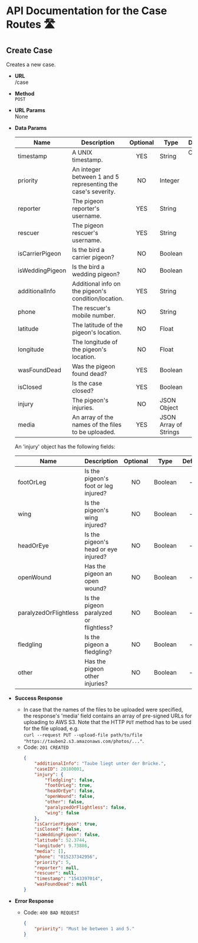 # API Documentation for the Case Routes 🛣

## Create Case

Creates a new case.

* **URL**  
    /case

* **Method**  
    `POST`

* **URL Params**  
    None

* **Data Params**

    Name | Description | Optional | Type | Default | Example
    --- | --- | :---: | --- | :---: | ---:
    timestamp | A UNIX timestamp. | YES | String | Current time. | "1543397014"
    priority | An integer between 1 and 5 representing the case's severity. | NO | Integer | — | 5
    reporter | The pigeon reporter's username. | YES | String | null | "Pigeonator"
    rescuer | The pigeon rescuer's username. | YES | String | null | "Taubenfreund24"
    isCarrierPigeon | Is the bird a carrier pigeon? | NO | Boolean | — | true
    isWeddingPigeon | Is the bird a wedding pigeon? | NO | Boolean | — | false
    additionalInfo | Additional info on the pigeon's condition/location. | YES | String | null | "Taube liegt unter der Brücke."
    phone | The rescuer's mobile number. | NO | String | — | "015237342956"
    latitude | The latitude of the pigeon's location. | NO | Float | — | 52.3744
    longitude | The longitude of the pigeon's location. | NO | Float | — | 9.73886
    wasFoundDead | Was the pigeon found dead? | YES | Boolean | null | false
    isClosed | Is the case closed? | YES | Boolean | false | true
    injury | The pigeon's injuries. | NO | JSON Object | — | See table below.
    media | An array of the names of the files to be uploaded. | YES | JSON Array of Strings | [] | ["photo1.png", "photo2.png"]

    An 'injury' object has the following fields:

    Name | Description | Optional | Type | Default | Example
    --- | --- | :---: | --- | :---: | ---:
    footOrLeg | Is the pigeon's foot or leg injured? | NO | Boolean | — | true
    wing | Is the pigeon's wing injured? | NO | Boolean | — | false
    headOrEye | Is the pigeon's head or eye injured? | NO | Boolean | — | false
    openWound | Has the pigeon an open wound? | NO | Boolean | — | false
    paralyzedOrFlightless | Is the pigeon paralyzed or flightless? | NO | Boolean | — | false
    fledgling | Is the pigeon a fledgling? | NO | Boolean | — | false
    other | Has the pigeon other injuries? | NO | Boolean | — | false

* **Success Response**
  * In case that the names of the files to be uploaded were specified, the response's 'media' field contains an array of pre-signed URLs for uploading to AWS S3. Note that the HTTP `PUT` method has to be used for the file upload, e.g.  
  `curl --request PUT --upload-file path/to/file "https://tauben2.s3.amazonaws.com/photos/..."`.
  * Code: `201 CREATED`
    ```json
    {
        "additionalInfo": "Taube liegt unter der Brücke.",
        "caseID": 20180001,
        "injury": {
            "fledgling": false,
            "footOrLeg": true,
            "headOrEye": false,
            "openWound": false,
            "other": false,
            "paralyzedOrFlightless": false,
            "wing": false
        },
        "isCarrierPigeon": true,
        "isClosed": false,
        "isWeddingPigeon": false,
        "latitude": 52.3744,
        "longitude": 9.73886,
        "media": [],
        "phone": "015237342956",
        "priority": 5,
        "reporter": null,
        "rescuer": null,
        "timestamp": "1543397014",
        "wasFoundDead": null
    }
    ```

* **Error Response**
  * Code: `400 BAD REQUEST`
    ```json
    {
        "priority": "Must be between 1 and 5."
    }
    ```